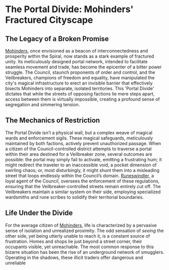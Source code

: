 # The Portal Divide: Mohinders' Fractured Cityscape

## The Legacy of a Broken Promise

[Mohinders](/geography/settlement/city/mohinders.md), once envisioned as a beacon of interconnectedness and prosperity within the Spiral, now stands as a stark example of fractured unity. Its meticulously designed portal network, intended to facilitate seamless movement and trade, has become the epicenter of a bitter power struggle. The Council, staunch proponents of order and control, and the Veilbreakers, champions of freedom and equality, have manipulated the city's magical infrastructure to erect an invisible barrier that effectively bisects Mohinders into separate, isolated territories. This 'Portal Divide' dictates that while the streets of opposing factions lie mere steps apart, access between them is virtually impossible, creating a profound sense of segregation and simmering tension.

## The Mechanics of Restriction

The Portal Divide isn’t a physical wall, but a complex weave of magical wards and enforcement sigils. These magical safeguards, meticulously maintained by both factions, actively prevent unauthorized passage. When a citizen of the Council-controlled district attempts to traverse a portal within their area destined for a Veilbreaker zone, several outcomes are possible: the portal may simply fail to activate, emitting a frustrating hum; it might redirect the traveler to an inaccessible void, a pocket dimension of swirling chaos; or, most disturbingly, it might shunt them into a misleading street that loops endlessly within the Council’s domain.  [Runeswindler](/geography/settlement/city/mohinders/runeswindler.md), a loyal agent of the Council, oversees the enforcement of these regulations, ensuring that the Veilbreaker-controlled streets remain entirely cut off. The Veilbreakers maintain a similar system on their side, employing specialized wardsmiths and rune scribes to solidify their territorial boundaries. 

## Life Under the Divide

For the average citizen of [Mohinders](/geography/settlement/city/mohinders.md), life is characterized by a pervasive sense of isolation and unrealized proximity. The odd sensation of *seeing* the other side, yet being utterly unable to reach it, is a constant source of frustration. Homes and shops lie just beyond a street corner, their occupants visible, yet unreachable. The most common response to this bizarre situation has been the rise of an underground network of smugglers. Operating in the shadows, these illicit traders offer dangerous and unreliable 
